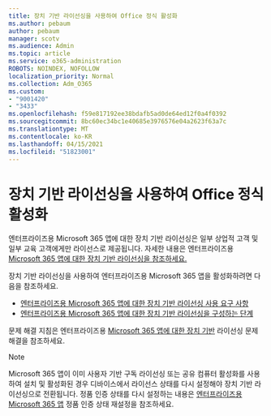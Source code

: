 ```yaml
---
title: 장치 기반 라이선싱을 사용하여 Office 정식 활성화
ms.author: pebaum
author: pebaum
manager: scotv
ms.audience: Admin
ms.topic: article
ms.service: o365-administration
ROBOTS: NOINDEX, NOFOLLOW
localization_priority: Normal
ms.collection: Adm_O365
ms.custom:
- "9001420"
- "3433"
ms.openlocfilehash: f59e817192ee38bdafb5ad0de64ed12f0a4f0392
ms.sourcegitcommit: 8bc60ec34bc1e40685e3976576e04a2623f63a7c
ms.translationtype: MT
ms.contentlocale: ko-KR
ms.lasthandoff: 04/15/2021
ms.locfileid: "51823001"
---
```

# <a name="activating-office-using-device-based-licensing"></a>장치 기반 라이선싱을 사용하여 Office 정식 활성화

엔터프라이즈용 Microsoft 365 앱에 대한 장치 기반 라이선싱은 일부 상업적 고객 및 일부 교육 고객에게만 라이선스로 제공됩니다. 자세한 내용은 엔터프라이즈용 [Microsoft 365 앱에 대한 장치 기반 라이선싱을 참조하세요.](https://docs.microsoft.com/deployoffice/device-based-licensing)

장치 기반 라이선싱을 사용하여 엔터프라이즈용 Microsoft 365 앱을 활성화하려면 다음을 참조하세요.

- [엔터프라이즈용 Microsoft 365 앱에 대한 장치 기반 라이선싱 사용 요구 사항](https://docs.microsoft.com/deployoffice/device-based-licensing#requirements-for-using-device-based-licensing-for-microsoft-365-apps-for-enterprise)
- [엔터프라이즈용 Microsoft 365 앱에 대한 장치 기반 라이선싱을 구성하는 단계](https://docs.microsoft.com/deployoffice/device-based-licensing#steps-to-configure-device-based-licensing-for-microsoft-365-apps-for-enterprise)

문제 해결 지침은 엔터프라이즈용 [Microsoft 365 앱에 대한 장치 기반](https://docs.microsoft.com/deployoffice/device-based-licensing#troubleshoot-device-based-licensing-for-microsoft-365-apps-for-enterprise) 라이선싱 문제 해결을 참조하세요.

> [!NOTE]
> Microsoft 365 앱이 이미 사용자 기반 구독 라이선싱 또는 공유 컴퓨터 활성화를 사용하여 설치 및 활성화된 경우 디바이스에서 라이선스 상태를 다시 설정해야 장치 기반 라이선싱으로 전환됩니다. 정품 인증 상태를 다시 설정하는 내용은 [엔터프라이즈용 Microsoft 365 앱](https://docs.microsoft.com/office/troubleshoot/activation/reset-office-365-proplus-activation-state) 정품 인증 상태 재설정을 참조하세요.
